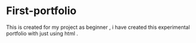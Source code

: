 # First-portfolio
This is created for my project as beginner , i have created this experimental portfolio with just using html . 
